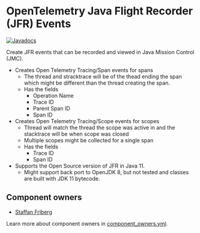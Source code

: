 # OpenTelemetry Java Flight Recorder (JFR) Events

[![Javadocs][javadoc-image]][javadoc-url]

Create JFR events that can be recorded and viewed in Java Mission Control (JMC).
* Creates Open Telemetry Tracing/Span events for spans
    * The thread and stracktrace will be of the thead ending the span which might be different than the thread creating the span.
    * Has the fields
        * Operation Name
        * Trace ID
        * Parent Span ID
        * Span ID
* Creates Open Telemetry Tracing/Scope events for scopes
    * Thread will match the thread the scope was active in and the stacktrace will be when scope was closed
    * Multiple scopes might be collected for a single span
    * Has the fields
        * Trace ID
        * Span ID
* Supports the Open Source version of JFR in Java 11.
    * Might support back port to OpenJDK 8, but not tested and classes are built with JDK 11 bytecode.

[javadoc-image]: https://www.javadoc.io/badge/io.opentelemetry/opentelemetry-sdk-extension-jfr-events.svg
[javadoc-url]: https://www.javadoc.io/doc/io.opentelemetry/opentelemetry-sdk-extension-jfr-events

## Component owners

- [Staffan Friberg](https://github.com/sfriberg)

Learn more about component owners in [component_owners.yml](../.github/component_owners.yml).

